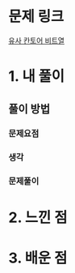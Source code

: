 # 문제 링크

[유사 칸토어 비트열](https://school.programmers.co.kr/learn/courses/30/lessons/148652)

# 1. 내 풀이

## 풀이 방법

### 문제요점

### 생각

### 문제풀이

# 2. 느낀 점

# 3. 배운 점
